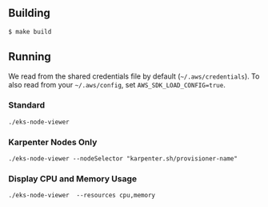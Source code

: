 

## Building
```sh
$ make build
```

## Running

We read from the shared credentials file by default (`~/.aws/credentials`).  To also read from your `~/.aws/config`, set `AWS_SDK_LOAD_CONFIG=true`.

### Standard
```shell
./eks-node-viewer
```


### Karpenter Nodes Only
```shell
./eks-node-viewer --nodeSelector "karpenter.sh/provisioner-name" 
```


### Display CPU and Memory Usage
```shell
./eks-node-viewer  --resources cpu,memory
```